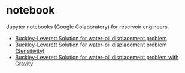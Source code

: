 # notebook

Jupyter notebooks (Google Colaboratory) for reservoir engineers.

- [Buckley-Leverett Solution for water-oil displacement problem](/Buckley_Leverett_Basic.ipynb)
- [Buckley-Leverett Solution for water-oil displacement problem (Sensitivity)](/Buckley_Leverett_Basic_Sensitivity.ipynb)
- [Buckley-Leverett Solution for water-oil displacement problem with Gravity](/Buckley_Leverett_Gravity.ipynb)


